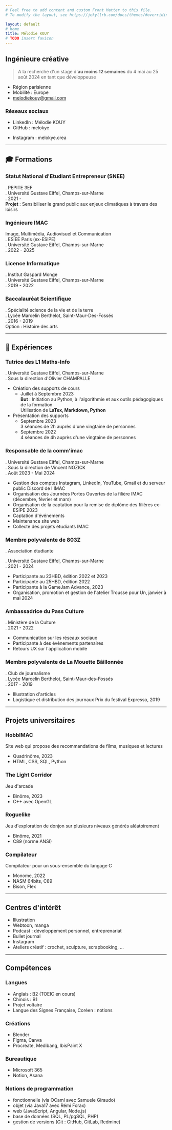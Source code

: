 ```yaml
---
# Feel free to add content and custom Front Matter to this file.
# To modify the layout, see https://jekyllrb.com/docs/themes/#overriding-theme-defaults

layout: default
# home
title: Mélodie KOUY
# TODO insert favicon
---
```


## Ingénieure créative  

> A la recherche d'un stage
> d'**au moins 12 semaines**
> du 4 mai au 25 août 2024
> en tant que développeuse

- Région parisienne
- Mobilité : Europe
- melodiekouy@gmail.com

<!-- TODO insérer liens des réseaux sociaux -->

### Réseaux sociaux

- LinkedIn : Mélodie KOUY
- GitHub : melokye
<!-- Site : melokye.github.io -->
- Instagram : melokye.crea

---

## 🎓 Formations

<!-- TODO créer une collection formation + voir sur LinkedIn pour + d'infos -->

### Statut National d'Etudiant Entrepreneur (SNEE)

. PEPITE 3EF  
. Université Gustave Eiffel, Champs-sur-Marne  
. 2021 -  
**Projet** : Sensibiliser le grand public aux enjeux climatiques à travers des loisirs

### Ingénieure IMAC

Image, Multimédia, Audiovisuel et Communication  
. ESIEE Paris (ex-ESIPE)  
. Université Gustave Eiffel, Champs-sur-Marne  
. 2022 - 2025  

### Licence Informatique

. Institut Gaspard Monge  
. Université Gustave Eiffel, Champs-sur-Marne  
. 2019 - 2022  

### Baccalauréat Scientifique

. Spécialité science de la vie et de la terre  
. Lycée Marcelin Berthelot, Saint-Maur-Des-Fossés  
. 2016 - 2019  
Option : Histoire des arts

---

## 💼 Expériences

### Tutrice des L1 Maths-Info

. Université Gustave Eiffel, Champs-sur-Marne  
. Sous la direction d'Olivier CHAMPALLE

- Création des supports de cours  
  - Juillet à Septembre 2023  
    **But** : Initiation au Python, à l'algorithmie et aux outils pédagogiques de la formation  
    Utilisation de **LaTex, Markdown, Python**
- Présentation des supports
  - Septembre 2023  
        3 séances de 2h auprès d'une vingtaine de personnes
  - Septembre 2022  
        4 séances de 4h auprès d'une vingtaine de personnes

### Responsable de la comm'imac

. Université Gustave Eiffel, Champs-sur-Marne  
. Sous la direction de Vincent NOZICK  
. Août 2023 - Mai 2024

- Gestion des comptes Instagram, LinkedIn, YouTube, Gmail et du serveur public Discord de l'IMAC
- Organisation des Journées Portes Ouvertes de la filière IMAC (décembre, février et mars)
- Organisation de la captation pour la remise de diplôme des filières ex-ESIPE 2023
- Captation d'événements
- Maintenance site web
- Collecte des projets étudiants IMAC

### Membre polyvalente de 803Z

. Association étudiante
<!-- 
gérée par 
Alaric (2021-2022) 
Wendy GERVAIS (2022-2023) 
Guilhem DUVAL (2023-2024) 
-->
. Université Gustave Eiffel, Champs-sur-Marne  
. 2021 - 2024  

- Participante au 23HBD, édition 2022 et 2023
- Participante au 25HBD, édition 2022
- Participante à la GameJam Advance, 2023
- Organisation, promotion et gestion de l'atelier Trousse pour Un, janvier à mai 2024

### Ambassadrice du Pass Culture

. Ministère de la Culture  
. 2021 - 2022

- Communication sur les réseaux sociaux
- Participante à des évènements partenaires
- Retours UX sur l'application mobile

### Membre polyvalente de La Mouette Bâillonnée

. Club de journalisme  
. Lycée Marcelin Berthelot, Saint-Maur-des-Fossés  
. 2017 - 2019

- Illustration d'articles
- Logistique et distribution des journaux
Prix du festival Expresso, 2019

--- 


## Projets universitaires

### HobbIMAC
Site web qui propose des recommandations de films, musiques et lectures
- Quadrinôme, 2023
- HTML, CSS, SQL, Python

### The Light Corridor
Jeu d'arcade
- Binôme, 2023
- C++ avec OpenGL

### Roguelike
Jeu d'exploration de donjon sur plusieurs niveaux générés aléatoirement
- Binôme, 2021
- C89 (norme ANSI)

### Compilateur
Compilateur pour un sous-ensemble du langage C
- Monome, 2022
- NASM 64bits, C89
- Bison, Flex

---

## Centres d'intérêt
- Illustration
- Webtoon, manga
- Podcast : développement personnel, entreprenariat
- Bullet journal
- Instagram
- Ateliers créatif : crochet, sculpture, scrapbooking, ...

--- 

## Compétences
### Langues
- Anglais : B2 (TOEIC en cours)
- Chinois : B1
- Projet voltaire
- Langue des Signes Française, Coréen : notions

### Créations
- Blender
- Figma, Canva
- Procreate, Medibang, IbisPaint X
<!-- TODO : suite adobe ? -->

### Bureautique
- Microsoft 365
- Notion, Asana

### Notions de programmation
- fonctionnelle (via OCaml avec Samuele Giraudo)
- objet (via Java17 avec Rémi Forax)
- web (JavaScript, Angular, Node.js)
- base de données (SQL, PL/pgSQL, PHP)
- gestion de versions (Git : GitHub, GitLab, Redmine)